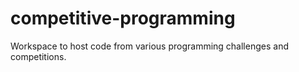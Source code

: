 # competitive-programming
Workspace to host code from various programming challenges and competitions.
